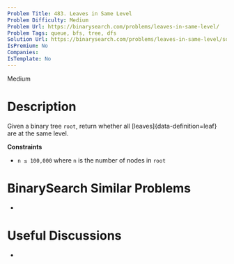 ```yaml
---
Problem Title: 483. Leaves in Same Level
Problem Difficulty: Medium
Problem Url: https://binarysearch.com/problems/leaves-in-same-level/
Problem Tags: queue, bfs, tree, dfs
Solution Url: https://binarysearch.com/problems/leaves-in-same-level/solutions/
IsPremium: No
Companies: 
IsTemplate: No
---
```


<span style="color: ;">Medium</span>

# Description

Given a binary tree `root`, return whether all [leaves]{data-definition=leaf} are at the same level.

**Constraints**
- `n ≤ 100,000` where `n` is the number of nodes in `root`

# BinarySearch Similar Problems

- []()

# Useful Discussions

- []()
